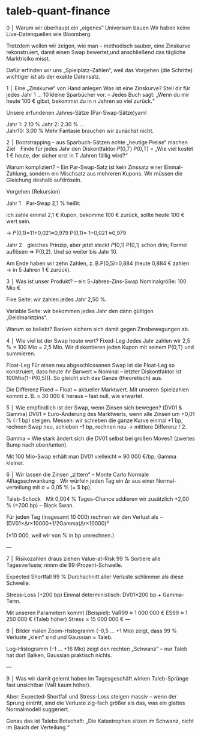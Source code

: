 # taleb-quant-finance
0 │ Warum wir überhaupt ein „eigenes“ Universum bauen
Wir haben keine Live-Datenquellen wie Bloomberg.

Trotzdem wollen wir zeigen, wie man – methodisch sauber, eine Zinskurve rekonstruiert,
damit einen Swap bewertet,und anschließend das tägliche Markt­risiko misst.

Dafür erfinden wir uns „Spielplatz-Zahlen“, weil das Vorgehen (die Schritte) wichtiger ist als der exakte Datensatz.

1 │ Eine „Zinskurve“ von Hand anlegen
Was ist eine Zinskurve?
Stell dir für jedes Jahr 1 … 10 kleine Sparbücher vor.
– Jedes Buch sagt: „Wenn du mir heute 100 € gibst, bekommst du in n Jahren so viel zurück.“

Unsere erfundenen Jahres-Sätze (Par-Swap-Sätze)yaml

Jahr 1: 2.10 %
Jahr 2: 2.30 %
…  
Jahr10: 3.00 %
Mehr Fantasie brauchen wir zunächst nicht.

2 │ Bootstrapping – aus Sparbuch-Sätzen echte „heutige Preise“ machen
Ziel Finde für jedes Jahr den Diskontfaktor
𝑃(0,𝑇)
P(0,T) = „Wie viel kostet 1 € heute, der sicher erst in T Jahren fällig wird?“

Warum kompliziert? – Ein Par-Swap-Satz ist kein Zinssatz einer Einmal-Zahlung, sondern ein Mischsatz aus mehreren Kupons. Wir müssen die Gleichung deshalb aufdröseln.

Vorgehen (Rekursion)

Jahr 1 Par-Swap 2,1 % heißt:

ich zahle einmal 2,1 € Kupon, bekomme 100 € zurück, sollte heute 100 € wert sein.

→ 𝑃(0,1)=11+0,021≈0,979
P(0,1)= 1+0,021 ≈0,979

Jahr 2 gleiches Prinzip, aber jetzt steckt 
𝑃(0,1)
P(0,1) schon drin; Formel auflösen ⇒ P(0,2).
Und so weiter bis Jahr 10.

Am Ende haben wir zehn Zahlen, z. B.P(0,5)=0,884 (heute 0,884 € zahlen → in 5 Jahren 1 € zurück).

3 │ Was ist unser Produkt? – ein 5-Jahres-Zins-Swap
Nominalgröße: 100 Mio €

Fixe Seite: wir zahlen jedes Jahr 2,50 %.

Variable Seite: wir bekommen jedes Jahr den dann gültigen „Geldmarktzins“.

Warum so beliebt? Banken sichern sich damit gegen Zins­bewegungen ab.

4 │ Wie viel ist der Swap heute wert?
Fixed-Leg
Jedes Jahr zahlen wir 2,5 % × 100 Mio = 2,5 Mio.
Wir diskontieren jeden Kupon mit seinem P(0,T) und summieren.

Float-Leg
Für einen neu abgeschlossenen Swap ist die Float-Leg so konstruiert,
dass heute ihr Barwert ≈ Nominal – letzter Diskontfaktor ist 100Mio(1−P(0,5))).
So gleicht sich das Ganze (theoretisch) aus.

Die Differenz Fixed − Float = aktueller Marktwert.
Mit unseren Spielzahlen kommt z. B. ≈ 30 000 € heraus – fast null, wie erwartet.

5 │ Wie empfindlich ist der Swap, wenn Zinsen sich bewegen? (DV01 & Gamma)
DV01 = Euro-Änderung des Marktwerts, wenn alle Zinsen um +0,01 % (=1 bp) steigen.
Messen: wir schieben die ganze Kurve einmal +1 bp, rechnen Swap neu,
schieben –1 bp, rechnen neu → mittlere Differenz / 2.

Gamma = Wie stark ändert sich die DV01 selbst bei großen Moves?
(zweites Bump nach oben/unten).

Mit 100 Mio-Swap erhält man DV01 vielleicht ≈ 90 000 €/bp; Gamma kleiner.

6 │ Wir lassen die Zinsen „zittern“ – Monte Carlo
Normale Alltagsschwankung Wir würfeln jeden Tag ein Δr aus einer Normal­verteilung mit σ = 0,05 % (= 5 bp).

Taleb-Schock Mit 0,004 % Tages-Chance addieren wir zusätzlich +2,00 % (=200 bp) – Black Swan.

Für jeden Tag (insgesamt 10 000) rechnen wir den Verlust als
−
(DV01×Δ𝑟×10000+1/2Gamma(Δ𝑟×10000)²

(×10 000, weil wir von % in bp umrechnen.)

—

7 │ Risiko­zahlen draus ziehen
Value-at-Risk 99 %
Sortiere alle Tagesverluste; nimm die 99-Prozent-Schwelle.

Expected Shortfall 99 %
Durchschnitt aller Verluste schlimmer als diese Schwelle.

Stress-Loss (+200 bp)
Einmal deterministisch: DV01×200 bp + Gamma-Term.

Mit unseren Parametern kommt (Beispiel):
VaR99  ≈ 1 000 000 €
ES99   ≈ 1 250 000 €  (Taleb höher)
Stress ≈ 15 000 000 €
—

8 │ Bilder malen
Zoom-Histogramm (–0,5 … +1 Mio)
zeigt, dass 99 % Verluste „klein“ sind und Gaussian ≈ Taleb.

Log-Histogramm (–1 … +16 Mio)
zeigt den rechten „Schwanz“ – nur Taleb hat dort Balken, Gaussian praktisch nichts.

—

9 │ Was wir damit gelernt haben
Im Tagesgeschäft wirken Taleb-Sprünge fast unsichtbar (VaR kaum höher).

Aber: Expected-Shortfall und Stress-Loss steigen massiv – wenn der Sprung eintritt, sind die Verluste zig-fach größer als das, was ein glattes Normal­modell suggeriert.

Genau das ist Talebs Botschaft: „Die Katastrophen sitzen im Schwanz, nicht im Bauch der Verteilung.“
